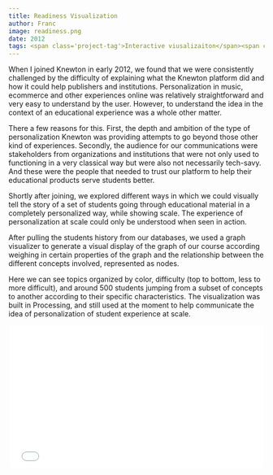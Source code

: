 ```yaml
---
title: Readiness Visualization
author: Franc
image: readiness.png
date: 2012
tags: <span class='project-tag'>Interactive viusalizaiton</span><span class='project-tag'>d3.js</span><span class='project-tag'>Visual communication</span>
---
```


When I joined Knewton in early 2012, we found that we were consistently challenged by the difficulty of explaining what the Knewton platform did and how it could help publishers and institutions. Personalization in music, ecommerce and other experiences online was relatively straightforward and very easy to understand by the user. However, to understand the idea in the context of an educational experience was a whole other matter.

There a few reasons for this. First, the depth and ambition of the type of personalization Knewton was providing attempts to go beyond those other kind of experiences. Secondly, the audience for our communications were stakeholders from organizations and institutions that were not only used to functioning in a very classical way but were also not necessarily tech-savy. And these were the people that needed to trust our platform to help their educational products serve students better.

Shortly after joining, we explored different ways in which we could visually tell the story of a set of students going through educational material in a completely personalized way, while showing scale. The experience of personalization at scale could only be understood when seen in action.

After pulling the students history from our databases, we used a graph visualizer to generate a visual display of the graph of our course according weighing in certain properties of the graph and the relationship between the different concepts involved, represented as nodes.

Here we can see topics organized by color, difficulty (top to bottom, less to more difficult), and around 500 students jumping from a subset of concepts to another according to their specific characteristics. The visualization was built in Processing, and still used at the moment to help communicate the idea of personalization of student experience at scale.

<div style="width: 500px; margin: 0 auto"><iframe src="//player.vimeo.com/video/41239373" width="500" height="281" frameborder="0" webkitallowfullscreen mozallowfullscreen allowfullscreen></iframe></div>
